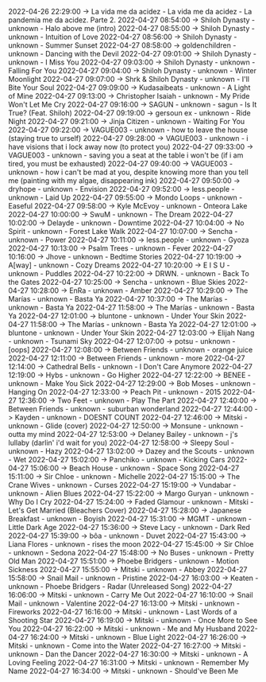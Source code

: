 2022-04-26 22:29:00 -> La vida me da acidez - La vida me da acidez - La pandemia me da acidez. Parte 2.
2022-04-27 08:54:00 -> Shiloh Dynasty - unknown - Halo above me (intro)
2022-04-27 08:55:00 -> Shiloh Dynasty - unknown - Intuition of Love
2022-04-27 08:56:00 -> Shiloh Dynasty - unknown - Summer Sunset
2022-04-27 08:58:00 -> goldenchildren - unknown - Dancing with the Devil
2022-04-27 09:01:00 -> Shiloh Dynasty - unknown - I Miss You
2022-04-27 09:03:00 -> Shiloh Dynasty - unknown - Falling For You
2022-04-27 09:04:00 -> Shiloh Dynasty - unknown - Winter Moonlight
2022-04-27 09:07:00 -> Shrk & Shiloh Dynasty - unknown - I'll Bite Your Soul
2022-04-27 09:09:00 -> Kudasaibeats - unknown - A Light of Mine
2022-04-27 09:13:00 -> Christopher Isaiah - unknown - My Pride Won't Let Me Cry
2022-04-27 09:16:00 -> SAGUN - unknown - sagun - Is It True? (Feat. Shiloh)
2022-04-27 09:19:00 -> gersoun ex - unknown - Ride Night
2022-04-27 09:21:00 -> Jinja Citizen - unknown - Waiting For You
2022-04-27 09:22:00 -> VAGUE003 - unknown - how to leave the house (staying true to urself)
2022-04-27 09:28:00 -> VAGUE003 - unknown - i have visions that i lock away now (to protect you)
2022-04-27 09:33:00 -> VAGUE003 - unknown - saving you a seat at the table i won't be (if i am tired, you must be exhausted)
2022-04-27 09:40:00 -> VAGUE003 - unknown - how i can't be mad at you, despite knowing more than you tell me (painting with my algae, disappearing ink)
2022-04-27 09:50:00 -> dryhope - unknown - Envision
2022-04-27 09:52:00 -> less.people - unknown - Laid Up
2022-04-27 09:55:00 -> Mondo Loops - unknown - Easeful
2022-04-27 09:58:00 -> Kyle McEvoy - unknown - Onteora Lake
2022-04-27 10:00:00 -> SwuM - unknown - The Dream
2022-04-27 10:02:00 -> Delayde - unknown - Downtime
2022-04-27 10:04:00 -> No Spirit - unknown - Forest Lake Walk
2022-04-27 10:07:00 -> Sencha - unknown - Power
2022-04-27 10:11:00 -> less.people - unknown - Gyoza
2022-04-27 10:13:00 -> Psalm Trees - unknown - Fever
2022-04-27 10:16:00 -> Jhove - unknown - Bedtime Stories
2022-04-27 10:19:00 -> A[way] - unknown - Cozy Dreams
2022-04-27 10:20:00 -> E I S U - unknown - Puddles
2022-04-27 10:22:00 -> DRWN. - unknown - Back To the Gates
2022-04-27 10:25:00 -> Sencha - unknown - Blue Skies
2022-04-27 10:28:00 -> EnRa - unknown - Amber
2022-04-27 10:29:00 -> The Marías - unknown - Basta Ya
2022-04-27 10:37:00 -> The Marías - unknown - Basta Ya
2022-04-27 11:58:00 -> The Marías - unknown - Basta Ya
2022-04-27 12:01:00 -> bluntone - unknown - Under Your Skin
2022-04-27 11:58:00 -> The Marías - unknown - Basta Ya
2022-04-27 12:01:00 -> bluntone - unknown - Under Your Skin
2022-04-27 12:03:00 -> Elijah Nang - unknown - Tsunami Sky
2022-04-27 12:07:00 -> potsu - unknown - [oops]
2022-04-27 12:08:00 -> Between Friends - unknown - orange juice
2022-04-27 12:11:00 -> Between Friends - unknown - more
2022-04-27 12:14:00 -> Cathedral Bells - unknown - I Don't Care Anymore
2022-04-27 12:19:00 -> Hybs - unknown - Go Higher
2022-04-27 12:22:00 -> BENEE - unknown - Make You Sick
2022-04-27 12:29:00 -> Bob Moses - unknown - Hanging On
2022-04-27 12:33:00 -> Peach Pit - unknown - 2015
2022-04-27 12:36:00 -> Two Feet - unknown - Play The Part
2022-04-27 12:40:00 -> Between Friends - unknown - suburban wonderland
2022-04-27 12:44:00 -> Kayden - unknown - DOESNT COUNT
2022-04-27 12:46:00 -> Mitski - unknown - Glide (cover)
2022-04-27 12:50:00 -> Monsune - unknown - outta my mind
2022-04-27 12:53:00 -> Delaney Bailey - unknown - j's lullaby (darlin' i'd wait for you)
2022-04-27 12:58:00 -> Sleepy Soul - unknown - Hazy
2022-04-27 13:02:00 -> Dazey and the Scouts - unknown - Wet
2022-04-27 15:02:00 -> Panchiko - unknown - Kicking Cars
2022-04-27 15:06:00 -> Beach House - unknown - Space Song
2022-04-27 15:11:00 -> Sir Chloe - unknown - Michelle
2022-04-27 15:15:00 -> The Crane Wives - unknown - Curses
2022-04-27 15:19:00 -> Vundabar - unknown - Alien Blues
2022-04-27 15:22:00 -> Margo Guryan - unknown - Why Do I Cry
2022-04-27 15:24:00 -> Faded Glamour - unknown - Mitski - Let's Get Married (Bleachers Cover)
2022-04-27 15:28:00 -> Japanese Breakfast - unknown - Boyish
2022-04-27 15:31:00 -> MGMT - unknown - Little Dark Age
2022-04-27 15:36:00 -> Steve Lacy - unknown - Dark Red
2022-04-27 15:39:00 -> bôa - unknown - Duvet
2022-04-27 15:43:00 -> Liana Flores - unknown - rises the moon
2022-04-27 15:45:00 -> Sir Chloe - unknown - Sedona
2022-04-27 15:48:00 -> No Buses - unknown - Pretty Old Man
2022-04-27 15:51:00 -> Phoebe Bridgers - unknown - Motion Sickness
2022-04-27 15:55:00 -> Mitski - unknown - Abbey
2022-04-27 15:58:00 -> Snail Mail - unknown - Pristine
2022-04-27 16:03:00 -> Keaten - unknown - Phoebe Bridgers - Radar (Unreleased Song)
2022-04-27 16:06:00 -> Mitski - unknown - Carry Me Out
2022-04-27 16:10:00 -> Snail Mail - unknown - Valentine
2022-04-27 16:13:00 -> Mitski - unknown - Fireworks
2022-04-27 16:16:00 -> Mitski - unknown - Last Words of a Shooting Star
2022-04-27 16:19:00 -> Mitski - unknown - Once More to See You
2022-04-27 16:22:00 -> Mitski - unknown - Me and My Husband
2022-04-27 16:24:00 -> Mitski - unknown - Blue Light
2022-04-27 16:26:00 -> Mitski - unknown - Come into the Water
2022-04-27 16:27:00 -> Mitski - unknown - Dan the Dancer
2022-04-27 16:30:00 -> Mitski - unknown - A Loving Feeling
2022-04-27 16:31:00 -> Mitski - unknown - Remember My Name
2022-04-27 16:34:00 -> Mitski - unknown - Should've Been Me

